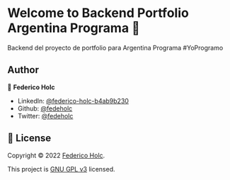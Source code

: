 # Welcome to Backend Portfolio Argentina Programa 👋

Backend del proyecto de portfolio para Argentina Programa #YoProgramo

## Author

👤 **Federico Holc**

* LinkedIn: [@federico-holc-b4ab9b230](https://linkedin.com/in/federicoholc)
* Github: [@fedeholc](https://github.com/fedeholc)
* Twitter: [@fedeholc](https://twitter.com/fedeholc)


## 📝 License

Copyright © 2022 [Federico Holc](https://github.com/fedeholc).

This project is [GNU GPL v3](https://www.gnu.org/licenses/gpl-3.0.html) licensed.
